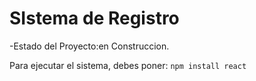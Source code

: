 <h1>SIstema de Registro</h1>

-Estado del Proyecto:en Construccion.

Para ejecutar el sistema, debes poner:
```npm install react```
